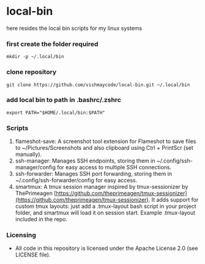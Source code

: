 # local-bin
here resides the local bin scripts for my linux systems

### first create the folder required

```shell
mkdir -p ~/.local/bin
```

### clone repository

```shell
git clone https://github.com/vishmaycode/local-bin.git ~/.local/bin
```

### add local bin to path in .bashrc/.zshrc

```shell
export PATH="$HOME/.local/bin:$PATH"
```

### Scripts
1. flameshot-save: A screenshot tool extension for Flameshot to save files to ~/Pictures/Screenshots and also clipboard using Ctrl + PrintScr (set manually).
2. ssh-manager: Manages SSH endpoints, storing them in ~/.config/ssh-manager/config for easy access to multiple SSH connections.
3. ssh-forwarder: Manages SSH port forwarding, storing them in ~/.config/ssh-forwarder/config for easy access.
4. smartmux: A tmux session manager inspired by tmux-sessionizer by ThePrimeagen [https://github.com/theprimeagen/tmux-sessionizer](https://github.com/theprimeagen/tmux-sessionizer). It adds support for custom tmux layouts: just add a .tmux-layout bash script in your project folder, and smartmux will load it on session start. Example .tmux-layout included in the repo.

### Licensing
- All code in this repository is licensed under the Apache License 2.0 (see LICENSE file).